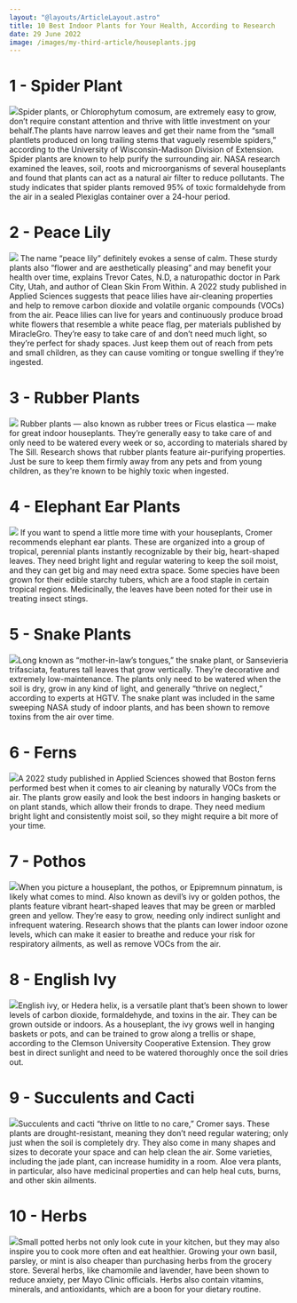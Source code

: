 ```yaml
---
layout: "@layouts/ArticleLayout.astro"
title: 10 Best Indoor Plants for Your Health, According to Research
date: 29 June 2022
image: /images/my-third-article/houseplants.jpg
---
```


<h1 class="text-green-700 py-4"> 1 - Spider Plant </h1>
<div>
<img class="w-full inline-block w-100 rounded-xl overflow-hidden my-8" src="/images/my-third-article/spiderplant.jpg" />Spider plants, or Chlorophytum comosum, are extremely easy to grow, don’t require constant attention and thrive with little investment on your behalf.The plants have narrow leaves and get their name from the “small plantlets produced on long trailing stems that vaguely resemble spiders,” according to the University of Wisconsin-Madison Division of Extension. Spider plants are known to help purify the surrounding air. NASA research examined the leaves, soil, roots and microorganisms of several houseplants and found that plants can act as a natural air filter to reduce pollutants. The study indicates that spider plants removed 95% of toxic formaldehyde from the air in a sealed Plexiglas container over a 24-hour period.
</div>


<h1 class="text-green-700 py-5"> 2 - Peace Lily </h1>
<div>
<img class="w-full inline-block w-100 rounded-xl overflow-hidden my-8" src="/images/my-third-article/peacelilly.jpg"/>
The name “peace lily” definitely evokes a sense of calm. These sturdy plants also “flower and are aesthetically pleasing” and may benefit your health over time, explains Trevor Cates, N.D, a naturopathic doctor in Park City, Utah, and author of Clean Skin From Within. A 2022 study published in Applied Sciences suggests that peace lilies have air-cleaning properties and help to remove carbon dioxide and volatile organic compounds (VOCs) from the air. Peace lilies can live for years and continuously produce broad white flowers that resemble a white peace flag, per materials published by MiracleGro. They’re easy to take care of and don’t need much light, so they’re perfect for shady spaces. Just keep them out of reach from pets and small children, as they can cause vomiting or tongue swelling if they’re ingested.
</div>

<h1 class="text-green-700 py-5"> 3 - Rubber Plants </h1>
<div>
<img class="w-full inline-block w-100 rounded-xl overflow-hidden my-8" src="/images/my-third-article/rubberplant.jpg" />
 Rubber plants — also known as rubber trees or Ficus elastica — make for great indoor houseplants. They’re generally easy to take care of and only need to be watered every week or so, according to materials shared by The Sill. Research shows that rubber plants feature air-purifying properties. Just be sure to keep them firmly away from any pets and from young children, as they're known to be highly toxic when ingested.
</div>

<h1 class="text-green-700 py-5"> 4 - Elephant Ear Plants </h1>
<div>
<img class="w-full inline-block w-100 rounded-xl overflow-hidden my-8" src="/images/my-third-article/elephantearplant.jpg"/> If you want to spend a little more time with your houseplants, Cromer recommends elephant ear plants. These are organized into a group of tropical, perennial plants instantly recognizable by their big, heart-shaped leaves. They need bright light and regular watering to keep the soil moist, and they can get big and may need extra space. Some species have been grown for their edible starchy tubers, which are a food staple in certain tropical regions. Medicinally, the leaves have been noted for their use in treating insect stings.
</div>

<h1 class="text-green-700 py-5"> 5 - Snake Plants </h1>
<div>
<img class="w-full inline-block w-100 rounded-xl overflow-hidden my-8" src="/images/my-third-article/snake plant.jpg"/>Long known as “mother-in-law’s tongues,” the snake plant, or Sansevieria trifasciata, features tall leaves that grow vertically. They’re decorative and extremely low-maintenance. The plants only need to be watered when the soil is dry, grow in any kind of light, and generally “thrive on neglect,” according to experts at HGTV. The snake plant was included in the same sweeping NASA study of indoor plants, and has been shown to remove toxins from the air over time.
</div>

<h1 class="text-green-700 py-5"> 6 - Ferns </h1>
<div>
<img class="w-full inline-block w-100 rounded-xl overflow-hidden my-8" src="/images/my-third-article/ferns.jpg"/>A 2022 study published in Applied Sciences showed that Boston ferns performed best when it comes to air cleaning by naturally VOCs from the air. The plants grow easily and look the best indoors in hanging baskets or on plant stands, which allow their fronds to drape. They need medium bright light and consistently moist soil, so they might require a bit more of your time.
</div>

<h1 class="text-green-700 py-5"> 7 - Pothos </h1>
<div>
<img class="w-full inline-block w-100 rounded-xl overflow-hidden my-8" src="/images/my-third-article/pothoos.jpg"/>When you picture a houseplant, the pothos, or Epipremnum pinnatum, is likely what comes to mind. Also known as devil’s ivy or golden pothos, the plants feature vibrant heart-shaped leaves that may be green or marbled green and yellow. They’re easy to grow, needing only indirect sunlight and infrequent watering. Research shows that the plants can lower indoor ozone levels, which can make it easier to breathe and reduce your risk for respiratory ailments, as well as remove VOCs from the air.
</div>

<h1 class="text-green-700 py-5"> 8 - English Ivy </h1>
<div>
<img class="w-full inline-block w-100 rounded-xl overflow-hidden my-8" src="/images/my-third-article/englishivy.jpg"/>English ivy, or Hedera helix, is a versatile plant that’s been shown to lower levels of carbon dioxide, formaldehyde, and toxins in the air. They can be grown outside or indoors. As a houseplant, the ivy grows well in hanging baskets or pots, and can be trained to grow along a trellis or shape, according to the Clemson University Cooperative Extension. They grow best in direct sunlight and need to be watered thoroughly once the soil dries out.
</div>

<h1 class="text-green-700 py-5"> 9 - Succulents and Cacti </h1>
<div>
<img class="w-full inline-block w-100 rounded-xl overflow-hidden my-8" src="/images/my-third-article/succulentsandcacti.jpg"/>Succulents and cacti “thrive on little to no care,” Cromer says. These plants are drought-resistant, meaning they don’t need regular watering; only just when the soil is completely dry. They also come in many shapes and sizes to decorate your space and can help clean the air. Some varieties, including the jade plant, can increase humidity in a room. Aloe vera plants, in particular, also have medicinal properties and can help heal cuts, burns, and other skin ailments.
</div>

<h1 class="text-green-700 py-5"> 10 - Herbs </h1>
<div>
<img class="w-full inline-block w-100 rounded-xl overflow-hidden my-8" src="/images/my-third-article/herbs.jpg"/>Small potted herbs not only look cute in your kitchen, but they may also inspire you to cook more often and eat healthier. Growing your own basil, parsley, or mint is also cheaper than purchasing herbs from the grocery store. Several herbs, like chamomile and lavender, have been shown to reduce anxiety, per Mayo Clinic officials. Herbs also contain vitamins, minerals, and antioxidants, which are a boon for your dietary routine.
</div>


